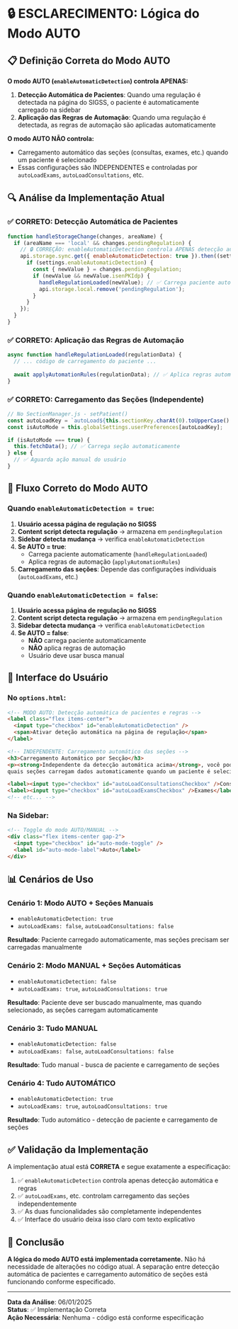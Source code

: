 # 🔒 ESCLARECIMENTO: Lógica do Modo AUTO

## 📋 Definição Correta do Modo AUTO

**O modo AUTO (`enableAutomaticDetection`) controla APENAS:**

1. **Detecção Automática de Pacientes**: Quando uma regulação é detectada na página do SIGSS, o paciente é automaticamente carregado na sidebar
2. **Aplicação das Regras de Automação**: Quando uma regulação é detectada, as regras de automação são aplicadas automaticamente

**O modo AUTO NÃO controla:**
- Carregamento automático das seções (consultas, exames, etc.) quando um paciente é selecionado
- Essas configurações são INDEPENDENTES e controladas por `autoLoadExams`, `autoLoadConsultations`, etc.

## 🔍 Análise da Implementação Atual

### ✅ CORRETO: Detecção Automática de Pacientes

```javascript
function handleStorageChange(changes, areaName) {
  if (areaName === 'local' && changes.pendingRegulation) {
    // 🔒 CORREÇÃO: enableAutomaticDetection controla APENAS detecção automática de pacientes e regras de automação
    api.storage.sync.get({ enableAutomaticDetection: true }).then((settings) => {
      if (settings.enableAutomaticDetection) {
        const { newValue } = changes.pendingRegulation;
        if (newValue && newValue.isenPKIdp) {
          handleRegulationLoaded(newValue); // ✅ Carrega paciente automaticamente
          api.storage.local.remove('pendingRegulation');
        }
      }
    });
  }
}
```

### ✅ CORRETO: Aplicação das Regras de Automação

```javascript
async function handleRegulationLoaded(regulationData) {
  // ... código de carregamento do paciente ...
  
  await applyAutomationRules(regulationData); // ✅ Aplica regras automaticamente
}
```

### ✅ CORRETO: Carregamento das Seções (Independente)

```javascript
// No SectionManager.js - setPatient()
const autoLoadKey = `autoLoad${this.sectionKey.charAt(0).toUpperCase() + this.sectionKey.slice(1)}`;
const isAutoMode = this.globalSettings.userPreferences[autoLoadKey];

if (isAutoMode === true) {
  this.fetchData(); // ✅ Carrega seção automaticamente
} else {
  // ✅ Aguarda ação manual do usuário
}
```

## 🎯 Fluxo Correto do Modo AUTO

### Quando `enableAutomaticDetection = true`:

1. **Usuário acessa página de regulação no SIGSS**
2. **Content script detecta regulação** → armazena em `pendingRegulation`
3. **Sidebar detecta mudança** → verifica `enableAutomaticDetection`
4. **Se AUTO = true**: 
   - Carrega paciente automaticamente (`handleRegulationLoaded`)
   - Aplica regras de automação (`applyAutomationRules`)
5. **Carregamento das seções**: Depende das configurações individuais (`autoLoadExams`, etc.)

### Quando `enableAutomaticDetection = false`:

1. **Usuário acessa página de regulação no SIGSS**
2. **Content script detecta regulação** → armazena em `pendingRegulation`
3. **Sidebar detecta mudança** → verifica `enableAutomaticDetection`
4. **Se AUTO = false**: 
   - **NÃO** carrega paciente automaticamente
   - **NÃO** aplica regras de automação
   - Usuário deve usar busca manual

## 🔧 Interface do Usuário

### No `options.html`:

```html
<!-- MODO AUTO: Detecção automática de pacientes e regras -->
<label class="flex items-center">
  <input type="checkbox" id="enableAutomaticDetection" />
  <span>Ativar deteção automática na página de regulação</span>
</label>

<!-- INDEPENDENTE: Carregamento automático das seções -->
<h3>Carregamento Automático por Secção</h3>
<p><strong>Independente da detecção automática acima</strong>, você pode configurar
quais seções carregam dados automaticamente quando um paciente é selecionado.</p>

<label><input type="checkbox" id="autoLoadConsultationsCheckbox" />Consultas</label>
<label><input type="checkbox" id="autoLoadExamsCheckbox" />Exames</label>
<!-- etc... -->
```

### Na Sidebar:

```html
<!-- Toggle do modo AUTO/MANUAL -->
<div class="flex items-center gap-2">
  <input type="checkbox" id="auto-mode-toggle" />
  <label id="auto-mode-label">Auto</label>
</div>
```

## 📊 Cenários de Uso

### Cenário 1: Modo AUTO + Seções Manuais
- `enableAutomaticDetection: true`
- `autoLoadExams: false`, `autoLoadConsultations: false`

**Resultado**: Paciente carregado automaticamente, mas seções precisam ser carregadas manualmente

### Cenário 2: Modo MANUAL + Seções Automáticas  
- `enableAutomaticDetection: false`
- `autoLoadExams: true`, `autoLoadConsultations: true`

**Resultado**: Paciente deve ser buscado manualmente, mas quando selecionado, as seções carregam automaticamente

### Cenário 3: Tudo MANUAL
- `enableAutomaticDetection: false`
- `autoLoadExams: false`, `autoLoadConsultations: false`

**Resultado**: Tudo manual - busca de paciente e carregamento de seções

### Cenário 4: Tudo AUTOMÁTICO
- `enableAutomaticDetection: true`
- `autoLoadExams: true`, `autoLoadConsultations: true`

**Resultado**: Tudo automático - detecção de paciente e carregamento de seções

## ✅ Validação da Implementação

A implementação atual está **CORRETA** e segue exatamente a especificação:

1. ✅ `enableAutomaticDetection` controla apenas detecção automática e regras
2. ✅ `autoLoadExams`, etc. controlam carregamento das seções independentemente
3. ✅ As duas funcionalidades são completamente independentes
4. ✅ Interface do usuário deixa isso claro com texto explicativo

## 🎉 Conclusão

**A lógica do modo AUTO está implementada corretamente.** Não há necessidade de alterações no código atual. A separação entre detecção automática de pacientes e carregamento automático de seções está funcionando conforme especificado.

---

**Data da Análise**: 06/01/2025  
**Status**: ✅ Implementação Correta  
**Ação Necessária**: Nenhuma - código está conforme especificação